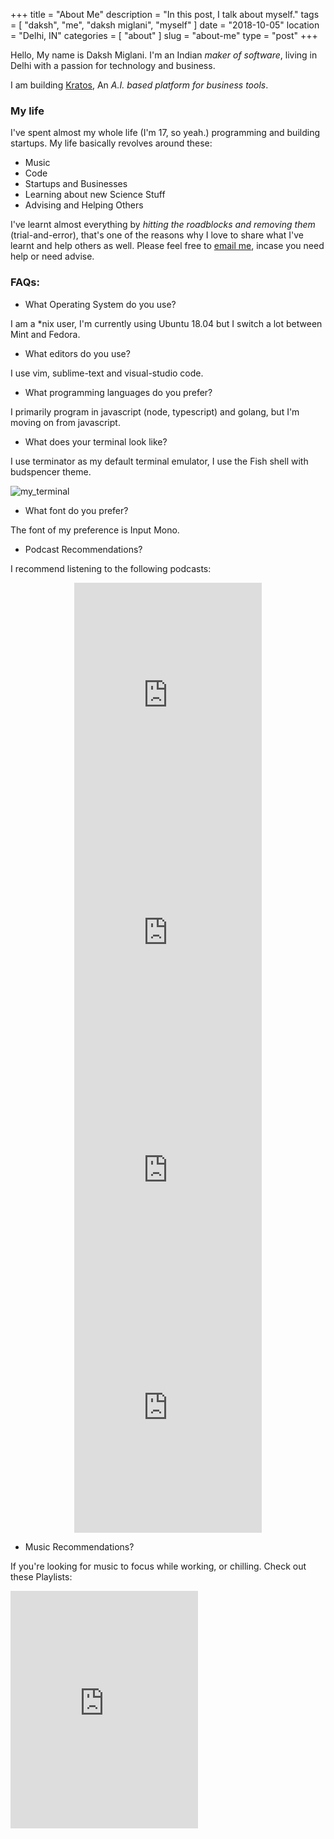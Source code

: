 +++
title = "About Me"
description = "In this post, I talk about myself."
tags = [ "daksh", "me", "daksh miglani", "myself" ]
date = "2018-10-05"
location = "Delhi, IN"
categories = [
  "about"
]
slug = "about-me"
type = "post"
+++


Hello, My name is Daksh Miglani. I'm an Indian _maker of software_, living in Delhi with a passion for technology and business.

I am building [Kratos](https://kratos.ai), An _A.I. based platform for business tools_.

### My life

I've spent almost my whole life (I'm 17, so yeah.) programming and building startups. My life basically revolves around these:

 - Music
 - Code
 - Startups and Businesses
 - Learning about new Science Stuff
 - Advising and Helping Others
 
I've learnt almost everything by _hitting the roadblocks and removing them_ (trial-and-error), that's one of the reasons why I love to share what I've learnt and help others as well. Please feel free to [email me](mailto:hello@dak.sh), incase you need help or need advise.

### FAQs:

- What Operating System do you use?

I am a &ast;nix user, I'm currently using Ubuntu 18.04 but I switch a lot between Mint and Fedora.

- What editors do you use?

I use vim, sublime-text and visual-studio code.

- What programming languages do you prefer?

I primarily program in javascript (node, typescript) and golang, but I'm moving on from javascript.

- What does your terminal look like?

I use terminator as my default terminal emulator, I use the Fish shell with budspencer theme.

![my_terminal](https://i.imgur.com/KSL3W1o.png)

- What font do you prefer?

The font of my preference is Input Mono.

- Podcast Recommendations?

I recommend listening to the following podcasts:

<div style="text-align: center;">
	<iframe src="https://open.spotify.com/embed/show/5YNYcVmxKGsd8Q73mssWT9" width="300" height="380" frameborder="0" allowtransparency="true" allow="encrypted-media"></iframe>
	<iframe src="https://open.spotify.com/embed/show/5bC65RDvs3oxnLyqqvkUYX" width="300" height="380" frameborder="0" allowtransparency="true" allow="encrypted-media"></iframe>
	<iframe src="https://open.spotify.com/embed/show/6SZVsPIxPfVs6aavqM1peY" width="300" height="380" frameborder="0" allowtransparency="true" allow="encrypted-media"></iframe>
	<iframe src="https://open.spotify.com/embed/show/1bJRgaFZHuzifad4IAApFR" width="300" height="380" frameborder="0" allowtransparency="true" allow="encrypted-media"></iframe>
</div>

- Music Recommendations?

If you're looking for music to focus while working, or chilling. Check out these Playlists:

<iframe src="https://open.spotify.com/embed/user/73mg4wt4gdfzm0j70ev81jb2l/playlist/2wtoJxrMRJltzZdiIzCfBl" width="300" height="380" frameborder="0" allowtransparency="true" allow="encrypted-media"></iframe>